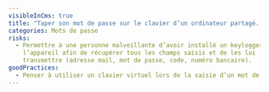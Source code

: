 ```yaml
---
visibleInCms: true
title: "Taper son mot de passe sur le clavier d’un ordinateur partagé. "
categories: Mots de passe
risks:
  - Permettre à une personne malveillante d’avoir installé un keylogger sur
    l’appareil afin de récupérer tous les champs saisis et de les lui
    transmettre (adresse mail, mot de passe, code, numéro bancaire).
goodPractices:
  - Penser à utiliser un clavier virtuel lors de la saisie d’un mot de passe
---
```

